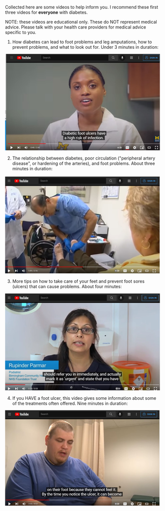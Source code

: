 Collected here are some videos to help inform you. I recommend these first three videos for <b>everyone</b> with diabetes</b>. 

NOTE: these videos are educational only. These do NOT represent medical advice. Please talk with your health care providers for medical advice specific to you.


1. How diabetes can lead to foot problems and leg amputations, how to prevent problems, and what to look out for. Under 3 minutes in duration:
<p>
  <a href="https://www.youtube.com/watch?v=IQy6E5aVUzo" title="Diabetic Foot Ulcer 101">
    <img src="/assets/PatientEducationUMichigan.jpg" alt="YouTube" />
  </a>
</p>

2. The relationship between diabetes, poor circulation ("peripheral artery disease", or hardening of the arteries), and foot problems. About three minutes in duration:
<p>
  <a href="https://www.youtube.com/watch?v=Qlf3D-sfaBo" title="Must-Know Foot Care Tips">
    <img src="/assets/PatientEducationAPMA.jpg" alt="YouTube" />
  </a>
</p>

3. More tips on how to take care of your feet and prevent foot sores (ulcers) that can cause problems. About four minutes:
<p>
  <a href="https://www.youtube.com/watch?v=sGnjxc18BC4" title="Foot care for people with diabetes – What happens if you develop a diabetic foot problem">
    <img src="/assets/PatientEducationNHS.jpg" alt="YouTube" />
  </a>
</p>


4. If you HAVE a foot ulcer, this video gives some information about some of the treatments often offered. Nine minutes in duration:
<p>
  <a href="https://www.youtube.com/watch?v=XRolebcoL2g" title="CLEAR - A Patient's Guide to Understanding Offloading Diabetic Foot Ulcer">
    <img src="/assets/PatientEducationRosalind.jpg" alt="YouTube" />
  </a>
</p>
